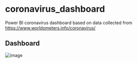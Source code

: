 # coronavirus_dashboard
Power BI coronavirus dashboard based on data collected from https://www.worldometers.info/coronavirus/

## Dashboard
![image](https://user-images.githubusercontent.com/61669129/77163823-3b9a2400-6aaf-11ea-90cf-6220b9197769.png)
